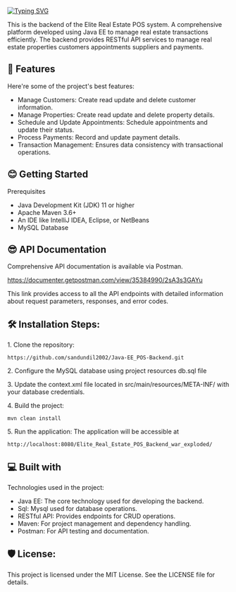 <a href="https://git.io/typing-svg"><img src="https://readme-typing-svg.herokuapp.com?font=Fira+Code&weight=600&size=50&pause=1000&center=true&vCenter=true&width=835&height=70&lines=Java+EE++POS+System+Backend" alt="Typing SVG" /></a>

<p id="description">This is the backend of the Elite Real Estate POS system. A comprehensive platform developed using Java EE to manage real estate transactions efficiently. The backend provides RESTful API services to manage real estate properties customers appointments suppliers and payments.</p>

  
  
<h2>🧐 Features</h2>

Here're some of the project's best features:

*   Manage Customers: Create read update and delete customer information.
*   Manage Properties: Create read update and delete property details.
*   Schedule and Update Appointments: Schedule appointments and update their status.
*   Process Payments: Record and update payment details.
*   Transaction Management: Ensures data consistency with transactional operations.

<h2>😊 Getting Started</h2>

Prerequisites

   * Java Development Kit (JDK) 11 or higher
   * Apache Maven 3.6+
   * An IDE like IntelliJ IDEA, Eclipse, or NetBeans
   * MySQL Database

<h2>😎 API Documentation </h2>

Comprehensive API documentation is available via Postman.

https://documenter.getpostman.com/view/35384990/2sA3s3GAYu

This link provides access to all the API endpoints with detailed information about request parameters, responses, and error codes.


<h2>🛠️ Installation Steps:</h2>

<p>1. Clone the repository:</p>

```
https://github.com/sandundil2002/Java-EE_POS-Backend.git
```

<p>2. Configure the MySQL database using project resources db.sql file</p>

<p>3. Update the context.xml file located in src/main/resources/META-INF/ with your database credentials.</p>

<p>4. Build the project:</p>

```
mvn clean install
```

<p>5. Run the application: The application will be accessible at</p>

```
http://localhost:8080/Elite_Real_Estate_POS_Backend_war_exploded/
```

  
  
<h2>💻 Built with</h2>

Technologies used in the project:

*   Java EE: The core technology used for developing the backend.
*   Sql: Mysql used for database operations.
*   RESTful API: Provides endpoints for CRUD operations.
*   Maven: For project management and dependency handling.
*   Postman: For API testing and documentation.

<h2>🛡️ License:</h2>

This project is licensed under the MIT License. See the LICENSE file for details.
